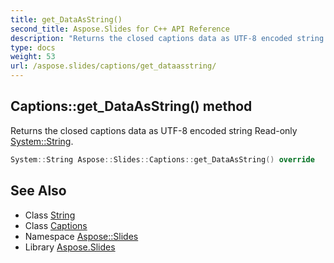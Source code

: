 ```yaml
---
title: get_DataAsString()
second_title: Aspose.Slides for C++ API Reference
description: "Returns the closed captions data as UTF-8 encoded string Read-only System::String."
type: docs
weight: 53
url: /aspose.slides/captions/get_dataasstring/
---
```

## Captions::get_DataAsString() method


Returns the closed captions data as UTF-8 encoded string Read-only [System::String](../../../system/string/).

```cpp
System::String Aspose::Slides::Captions::get_DataAsString() override
```

## See Also

* Class [String](../../../system/string/)
* Class [Captions](../)
* Namespace [Aspose::Slides](../../)
* Library [Aspose.Slides](../../../)